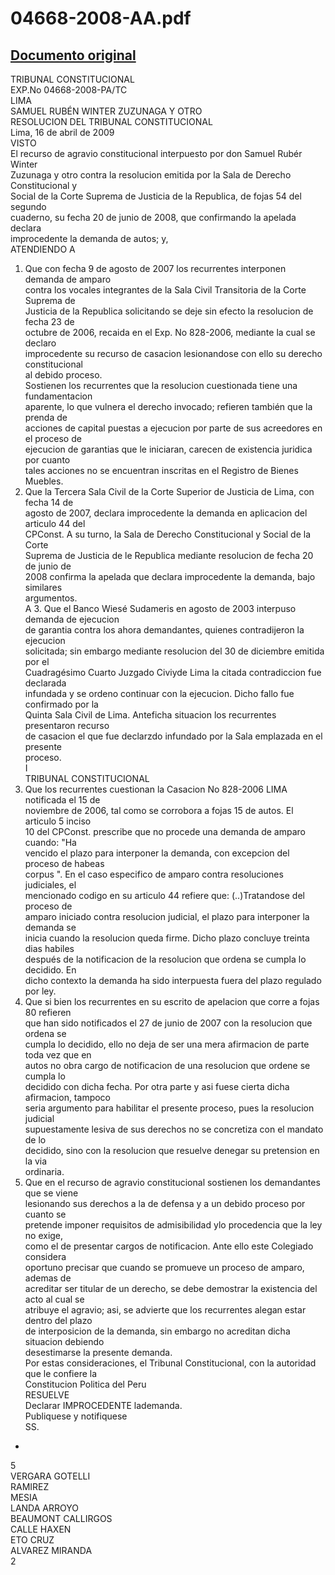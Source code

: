 
04668-2008-AA.pdf
=================
  
[Documento original](https://tc.gob.pe/jurisprudencia/2009/04668-2008-AA.pdf)  
---  
TRIBUNAL CONSTITUCIONAL  
EXP.No 04668-2008-PA/TC  
LIMA  
SAMUEL RUBÉN WINTER ZUZUNAGA Y OTRO  
RESOLUCION DEL TRIBUNAL CONSTITUCIONAL  
Lima, 16 de abril de 2009  
VISTO  
El recurso de agravio constitucional interpuesto por don Samuel Rubér Winter  
Zuzunaga y otro contra la resolucion emitida por la Sala de Derecho Constitucional y  
Social de la Corte Suprema de Justicia de la Republica, de fojas 54 del segundo  
cuaderno, su fecha 20 de junio de 2008, que confirmando la apelada declara  
improcedente la demanda de autos; y,  
ATENDIENDO A  
1. Que con fecha 9 de agosto de 2007 los recurrentes interponen demanda de amparo  
contra los vocales integrantes de la Sala Civil Transitoria de la Corte Suprema de  
Justicia de la Republica solicitando se deje sin efecto la resolucion de fecha 23 de  
octubre de 2006, recaida en el Exp. No 828-2006, mediante la cual se declaro  
improcedente su recurso de casacion lesionandose con ello su derecho constitucional  
al debido proceso.  
Sostienen los recurrentes que la resolucion cuestionada tiene una fundamentacion  
aparente, lo que vulnera el derecho invocado; refieren también que la prenda de  
acciones de capital puestas a ejecucion por parte de sus acreedores en el proceso de  
ejecucion de garantias que le iniciaran, carecen de existencia juridica por cuanto  
tales acciones no se encuentran inscritas en el Registro de Bienes Muebles.  
2. Que la Tercera Sala Civil de la Corte Superior de Justicia de Lima, con fecha 14 de  
agosto de 2007, declara improcedente la demanda en aplicacion del articulo 44 del  
CPConst. A su turno, la Sala de Derecho Constitucional y Social de la Corte  
Suprema de Justicia de le Republica mediante resolucion de fecha 20 de junio de  
2008 confirma la apelada que declara improcedente la demanda, bajo similares  
argumentos.  
A 3. Que el Banco Wiesé Sudameris en agosto de 2003 interpuso demanda de ejecucion  
de garantia contra los ahora demandantes, quienes contradijeron la ejecucion  
solicitada; sin embargo mediante resolucion del 30 de diciembre emitida por el  
Cuadragésimo Cuarto Juzgado Civiyde Lima la citada contradiccion fue declarada  
infundada y se ordeno continuar con la ejecucion. Dicho fallo fue confirmado por la  
Quinta Sala Civil de Lima. Anteficha situacion los recurrentes presentaron recurso  
de casacion el que fue declarzdo infundado por la Sala emplazada en el presente  
proceso.  
I  
TRIBUNAL CONSTITUCIONAL  
4. Que los recurrentes cuestionan la Casacion No 828-2006 LIMA notificada el 15 de  
noviembre de 2006, tal como se corrobora a fojas 15 de autos. El articulo 5 inciso  
10 del CPConst. prescribe que no procede una demanda de amparo cuando: "Ha  
vencido el plazo para interponer la demanda, con excepcion del proceso de habeas  
corpus ". En el caso especifico de amparo contra resoluciones judiciales, el  
mencionado codigo en su articulo 44 refiere que: (..)Tratandose del proceso de  
amparo iniciado contra resolucion judicial, el plazo para interponer la demanda se  
inicia cuando la resolucion queda firme. Dicho plazo concluye treinta dias habiles  
después de la notificacion de la resolucion que ordena se cumpla lo decidido. En  
dicho contexto la demanda ha sido interpuesta fuera del plazo regulado por ley.  
5. Que si bien los recurrentes en su escrito de apelacion que corre a fojas 80 refieren  
que han sido notificados el 27 de junio de 2007 con la resolucion que ordena se  
cumpla lo decidido, ello no deja de ser una mera afirmacion de parte toda vez que en  
autos no obra cargo de notificacion de una resolucion que ordene se cumpla lo  
decidido con dicha fecha. Por otra parte y asi fuese cierta dicha afirmacion, tampoco  
seria argumento para habilitar el presente proceso, pues la resolucion judicial  
supuestamente lesiva de sus derechos no se concretiza con el mandato de lo  
decidido, sino con la resolucion que resuelve denegar su pretension en la via  
ordinaria.  
6. Que en el recurso de agravio constitucional sostienen los demandantes que se viene  
lesionando sus derechos a la de defensa y a un debido proceso por cuanto se  
pretende imponer requisitos de admisibilidad ylo procedencia que la ley no exige,  
como el de presentar cargos de notificacion. Ante ello este Colegiado considera  
oportuno precisar que cuando se promueve un proceso de amparo, ademas de  
acreditar ser titular de un derecho, se debe demostrar la existencia del acto al cual se  
atribuye el agravio; asi, se advierte que los recurrentes alegan estar dentro del plazo  
de interposicion de la demanda, sin embargo no acreditan dicha situacion debiendo  
desestimarse la presente demanda.  
Por estas consideraciones, el Tribunal Constitucional, con la autoridad que le confiere la  
Constitucion Politica del Peru  
RESUELVE  
Declarar IMPROCEDENTE lademanda.  
Publiquese y notifiquese  
SS.  
-  
5  
VERGARA GOTELLI  
RAMIREZ  
MESIA  
LANDA ARROYO  
BEAUMONT CALLIRGOS  
CALLE HAXEN  
ETO CRUZ  
ALVAREZ MIRANDA  
2